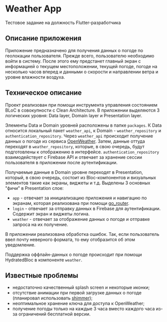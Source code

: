 # Weather App

Тестовое задание на должность Flutter-разработчика

## Описание приложения

Приложение предназначено для получения данных о погоде по геолокации пользователя. Прежде всего, пользователю необходимо войти в систему. После этого ему предстанет главный экран с информацией о текущем местоположении, текущей погоде, погоде на несколько часов вперед и данными о скорости и направлении ветра и уровне влажности воздуха.

## Техническое описание

Проект реализован при помощи инструмента управления состоянием BLoC в совокупности с Сlean Architecture. В приложении выделяются 3 логических уровня: Data layer, Domain layer и Presentation layer.

Элементы Data и Domain уровней расположены в папке `packages`. К Data относится локальный пакет `weather_api`, к Domain - `weather_repository` и `authentication_repository`. Через `weather_api` происходит получение данных о погоде из сервиса [OpenWeather](https://openweathermap.org/api). Затем, данные оттуда переходят в `weather_repository`, которые, в свою очередь, будут подготовлены к отображению в интерфейсе. `authentication_repository` взаимодействует с Firebase API и отвечает за хранение сессии пользователя в приложении после аутентификации.

Получаемые данные в Domain уровне переходят в Presentation, который, в свою очередь, состоит из Bloc-компонентов и визуальных элементов такие как экраны, виджеты и т.д. Выделены 3 основных "фичи" в Presentation слое:
- `app` - отвечает за инициализацию приложения и навигацию по экранам, которая реализована при помощи [go_router](https://pub.dev/packages/go_router).
- `login` - отвечает за отправку данных в Firebase для аутентификации. Содержит экран и виджеты логина.
- `weather` - отвечает за отображение данных о погоде и отправке запроса на их получение.

В приложении реализована обработка ошибок. Так, если пользователь ввел почту неверного формата, то ему отобразится об этом уведомление.

Поддержка оффлайн-данных о погоде происходит при помощи HydratedBloc в компоненте `weather`.

## Известные проблемы

- недостаточно качественный splash screen и некоторые иконки;
- отсутствие анимации при первой загрузке данных о погоде (планировал использовать [shimmer](https://pub.dev/packages/shimmer));
- неоптимальное хранение ключа для доступа к OpenWeather;
- получение погоды только на каждые 3 часа вместо каждого часа из-за ограничений бесплатной версии.
